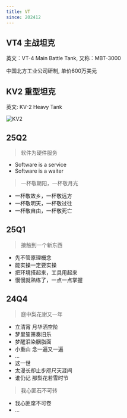 ```yaml
---
title: VT
since: 202412
---
```



## VT4 主战坦克

英文：VT-4 Main Battle Tank, 又称：MBT-3000

中国北方工业公司研制, 单价600万美元


## KV2 重型坦克

英文: KV-2 Heavy Tank

![KV2](../../img/tank.webp)


## 25Q2

> 软件为硬件服务
- Software is a service
- Software is a waiter

> 一杯敬朝阳，一杯敬月光
- 一杯敬故乡，一杯敬远方
- 一杯敬明天，一杯敬过往
- 一杯敬自由，一杯敬死亡


## 25Q1

> 接触到一个新东西
- 先不管原理概念
- 能实操一定要实操
- 把环境搭起来，工具用起来
- 慢慢就熟练了，一点一点掌握


## 24Q4

>  庭中梨花谢又一年
- 立清宵 月华洒空阶
- 梦里笙箫奏旧乐
- 梦醒泪染胭脂面
- 小重山 念一遍又一遍
- ...
- 这一世
- 太漫长却止步咫尺天涯间
- 谁仍记 那梨花若雪时节
> 我心匪石不可转
- 我心匪席不可卷
- ...
